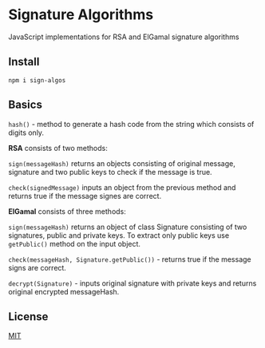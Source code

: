 Signature Algorithms
====

JavaScript implementations for RSA and ElGamal signature algorithms

## Install

```
npm i sign-algos
```

## Basics

`hash()` - method to generate a hash code from the string which 
consists of digits only.

**RSA** consists of two methods:

`sign(messageHash)` returns an objects consisting of original 
message, signature and two public keys to check if the message is true.

`check(signedMessage)` inputs an object from the previous method 
and returns true if the message signes are correct.

**ElGamal** consists of three methods:

`sign(messageHash)` returns an object of class Signature consisting 
of two signatures, public and private keys. 
To extract only public keys use `getPublic()` method on the input object.

`check(messageHash, Signature.getPublic())` - returns true if the 
message signs are correct. 

`decrypt(Signature)` - inputs original signature with private keys 
and returns original encrypted messageHash.

## License 

[MIT](./LICENSE)